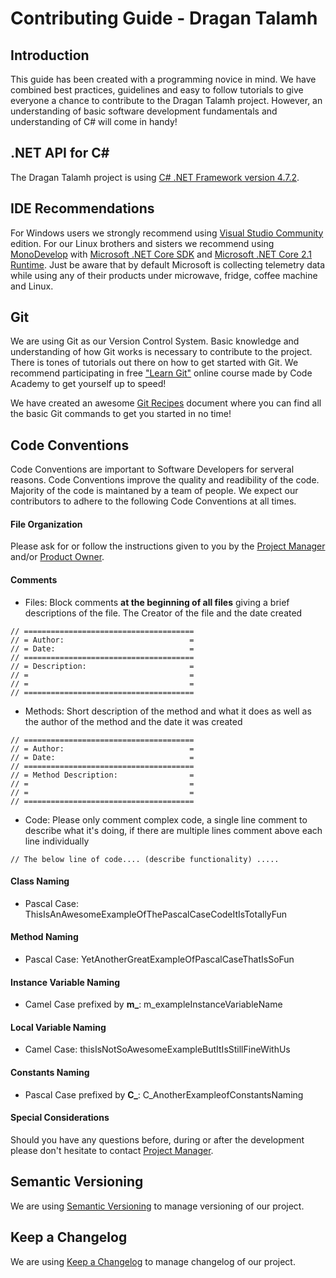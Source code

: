 # Contributing Guide - Dragan Talamh


## Introduction
This guide has been created with a programming novice in mind. We have combined best practices, guidelines and easy to follow tutorials to give everyone a chance to contribute to the Dragan Talamh project. However, an understanding of basic software development fundamentals and understanding of C# will come in handy!

## .NET API for C#
The Dragan Talamh project is using [C# .NET Framework version 4.7.2](https://docs.microsoft.com/en-us/dotnet/api/?view=netframework-4.7.2).

## IDE Recommendations
For Windows users we strongly recommend using [Visual Studio Community](https://visualstudio.microsoft.com/vs/community/) edition. For our Linux brothers and sisters we recommend using [MonoDevelop](https://www.monodevelop.com/) with [Microsoft .NET Core SDK](https://dotnet.microsoft.com/download/linux-package-manager/ubuntu18-04/sdk-current) and [Microsoft .NET Core 2.1 Runtime](https://dotnet.microsoft.com/download/linux-package-manager/ubuntu18-04/runtime-2.1.12). Just be aware that by default Microsoft is collecting telemetry data while using any of their products under microwave, fridge, coffee machine and Linux.

## Git
We are using Git as our Version Control System. Basic knowledge and understanding of how Git works is necessary to contribute to the project. There is tones of tutorials out there on how to get started with Git. We recommend participating in free ["Learn Git"](https://www.codecademy.com/learn/learn-git) online course made by Code Academy to get yourself up to speed!

We have created an awesome [Git Recipes](https://github.com/fedpy/DraganTalamh/blob/master/docs/GIT_RECIPES.md) document where you can find all the basic Git commands to get you started in no time!

## Code Conventions
Code Conventions are important to Software Developers for serveral reasons. Code Conventions improve the quality and readibility of the code. Majority of the code is maintaned by a team of people. We expect our contributors to adhere to the following Code Conventions at all times.

#### File Organization
Please ask for or follow the instructions given to you by the [Project Manager](https://github.com/fedpy) and/or [Product Owner](https://github.com/Mark-Barry).

#### Comments
- Files: Block comments **at the beginning of all files** giving a brief descriptions of the file. The Creator of the file and the date created
```
// ======================================
// = Author:                            =
// = Date:                              =
// ======================================
// = Description:                       =
// =                                    =
// =                                    =
// ======================================
```

- Methods: Short description of the method and what it does as well as the author of the method and the date it was created
```
// ======================================
// = Author:                            =
// = Date:                              =
// ======================================
// = Method Description:                =
// =                                    =
// =                                    =
// ======================================
```

- Code: Please only comment complex code, a single line comment to describe what it's doing, if there are multiple lines comment above each line individually
```
// The below line of code.... (describe functionality) .....
```

#### Class Naming
- Pascal Case: ThisIsAnAwesomeExampleOfThePascalCaseCodeItIsTotallyFun

#### Method Naming
- Pascal Case: YetAnotherGreatExampleOfPascalCaseThatIsSoFun

#### Instance Variable Naming
- Camel Case prefixed by **m_**: m_exampleInstanceVariableName

#### Local Variable Naming
- Camel Case: thisIsNotSoAwesomeExampleButItIsStillFineWithUs

#### Constants Naming
- Pascal Case prefixed by **C_**: C_AnotherExampleofConstantsNaming

#### Special Considerations
Should you have any questions before, during or after the development please don't hesitate to contact [Project Manager](https://github.com/fedpy).

## Semantic Versioning
We are using [Semantic Versioning](https://semver.org/spec/v2.0.0.html) to manage versioning of our project.

## Keep a Changelog
We are using [Keep a Changelog](https://keepachangelog.com/en/1.0.0) to manage changelog of our project.
